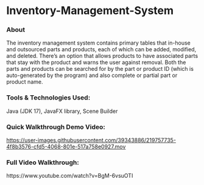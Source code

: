 # Inventory-Management-System

<h3>About</h3>

<p>The inventory management system contains primary tables that in-house and outsourced parts and products, each of which can be added, modified, and deleted. There’s an option that allows products to have associated parts that stay with the product and warns the user against removal. Both the parts and products can be searched for by the part or product ID (which is auto-generated by the program) and also complete or partial part or product name.</p>
<h3>Tools & Technologies Used:</h3>
Java (JDK 17), JavaFX library, Scene Builder

<h3>Quick Walkthrough Demo Video:</h3>

https://user-images.githubusercontent.com/39343886/219757735-4f8b3576-cfd5-4068-801e-517a758e0927.mov

<h3>Full Video Walkthrough:</h3><p>https://www.youtube.com/watch?v=BgM-6vsuOTI<p>
